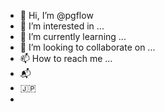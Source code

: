 - 👋 Hi, I’m @pgflow
- 👀 I’m interested in ...
- 🌱 I’m currently learning ...
- 💞️ I’m looking to collaborate on ...
- 📫 How to reach me ...
- 📬
- 🇯🇵
- 

<!---
pgflow/pgflow is a ✨ special ✨ repository because its `README.md` (this file) appears on your GitHub profile.
You can click the Preview link to take a look at your changes.
--->

